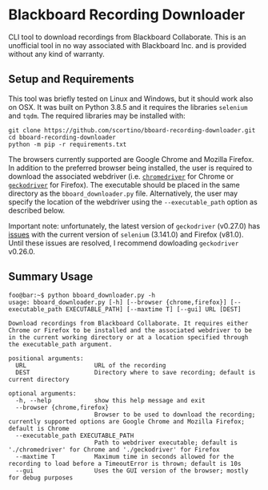 # Blackboard Recording Downloader

CLI tool to download recordings from Blackboard Collaborate. This is an unofficial tool in no way associated with Blackboard Inc. and is provided without any kind of warranty.

## Setup and Requirements

This tool was briefly tested on Linux and Windows, but it should work also on OSX. It was built on Python 3.8.5 and it requires the libraries `selenium` and `tqdm`. The required libraries may be installed with:

```console
git clone https://github.com/scortino/bboard-recording-downloader.git
cd bboard-recording-downloader
python -m pip -r requirements.txt
```

The browsers currently supported are Google Chrome and Mozilla Firefox. In addition to the preferred browser being installed, the user is required to download the associated webdriver (i.e. [`chromedriver`](https://chromedriver.chromium.org/) for Chrome or [`geckodriver`](https://github.com/mozilla/geckodriver/releases/tag/v0.26.0) for Firefox). The executable should be placed in the same directory as the `bboard_downloader.py` file. Alternatively, the user may specify the location of the webdriver using the `--executable_path` option as described below. 

Important note: unfortunately, the latest version of `geckodriver` (v0.27.0) has [issues](https://github.com/mozilla/geckodriver/issues/1756) with the current version of `selenium` (3.141.0) and Firefox (v81.0). Until these issues are resolved, I recommend dowloading `geckodriver` v0.26.0.

## Summary Usage 

```console
foo@bar:~$ python bboard_downloader.py -h
usage: bboard_downloader.py [-h] [--browser {chrome,firefox}] [--executable_path EXECUTABLE_PATH] [--maxtime T] [--gui] URL [DEST]

Download recordings from Blackboard Collaborate. It requires either Chrome or Firefox to be installed and the associated webdriver to be in the current working directory or at a location specified through the executable_path argument.

positional arguments:
  URL                   URL of the recording
  DEST                  Directory where to save recording; default is current directory

optional arguments:
  -h, --help            show this help message and exit
  --browser {chrome,firefox}
                        Browser to be used to download the recording; currently supported options are Google Chrome and Mozilla Firefox; default is Chrome
  --executable_path EXECUTABLE_PATH
                        Path to webdriver executable; default is './chromedriver' for Chrome and './geckodriver' for Firefox
  --maxtime T           Maximum time in seconds allowed for the recording to load before a TimeoutError is thrown; default is 10s
  --gui                 Uses the GUI version of the browser; mostly for debug purposes

```
